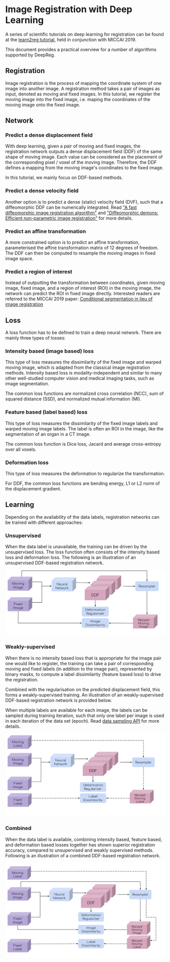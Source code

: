 # Image Registration with Deep Learning

A series of scientific tutorials on deep learning for registration can be found at the
[learn2reg tutorial](https://learn2reg.github.io/), held in conjunction with
MICCAI 2019.

This document provides a practical overview for a number of algorithms supported by
DeepReg.

## Registration

Image registration is the process of mapping the coordinate system of one image into
another image. A registration method takes a pair of images as input, denoted as moving
and fixed images. In this tutorial, we register the moving image into the fixed image,
i.e. maping the coordinates of the moving image onto the fixed image.

<!---
@Yunguan
We could provide some clinical applications of registration.

Personally, this page is for people do not understand the registration,
or people who do not know our work very well.
Sampling options are too advanced and maybe not related.

They can be simply a random pair of images from all the training images
available. They may however require more advanced sampling. For instance, when multiple
subjects each having multiple available images, please see more sampling options in
[Training data sampling options](tutorial_sampling.md).
-->

## Network

### Predict a dense displacement field

With deep learning, given a pair of moving and fixed images, the registration network
outputs a dense displacement field (DDF) of the same shape of moving image. Each value
can be considered as the placement of the corresponding pixel / voxel of the moving
image. Therefore, the DDF defines a mapping from the moving image's coordinates to the
fixed image.

In this tutorial, we mainly focus on DDF-based methods.

### Predict a dense velocity field

Another option is to predict a dense (static) velocity field (DVF), such that a
diffeomorphic DDF can be numerically integrated. Read
["A fast diffeomorphic image registration algorithm"](http://citeseerx.ist.psu.edu/viewdoc/download?doi=10.1.1.474.1033&rep=rep1&type=pdf)
and
["Diffeomorphic demons: Efficient non-parametric image registration"](http://www-sop.inria.fr/asclepios/Publications/Tom.Vercauteren/DiffeoDemons-NeuroImage08-Vercauteren.pdf)
for more details.

### Predict an affine transformation

A more constrained option is to predict an affine transformation, parameterised the
affine transformation matrix of 12 degrees of freedom. The DDF can then be computed to
resample the moving images in fixed image space.

### Predict a region of interest

Instead of outputting the transformation between coordinates, given moving image, fixed
image, and a region of interest (ROI) in the moving image, the network can predict the
ROI in fixed image directly. Interested readers are referred to the MICCAI 2019 paper:
[Conditional segmentation in lieu of image registration](https://arxiv.org/abs/1907.00438)

## Loss

A loss function has to be defined to train a deep neural network. There are mainly three
types of losses:

### Intensity based (image based) loss

This type of loss measures the dissimilarity of the fixed image and warped moving image,
which is adapted from the classical image registration methods. Intensity based loss is
modality-independent and similar to many other well-studied computer vision and medical
imaging tasks, such as image segmentation.

The common loss functions are normalized cross correlation (NCC), sum of squared
distance (SSD), and normalized mutual information (MI).

### Feature based (label based) loss

This type of loss measures the dissimilarity of the fixed image labels and warped moving
image labels. The label is often an ROI in the image, like the segmentation of an organ
in a CT image.

The common loss function is Dice loss, Jacard and average cross-entropy over all voxels.

### Deformation loss

This type of loss measures the deformation to regularize the transformation.

For DDF, the common loss functions are bending energy, L1 or L2 norm of the displacement
gradient.

## Learning

Depending on the availability of the data labels, registration networks can be trained
with different approaches:

### Unsupervised

When the data label is unavailable, the training can be driven by the unsupervised loss.
The loss function often consists of the intensity based loss and deformation loss. The
following is an illustration of an unsupervised DDF-based registration network.

![Unsupervised DDF-based registration network](../_images/registration-ddf-nn-unsupervised.svg ":size=600")

### Weakly-supervised

When there is no intensity based loss that is appropriate for the image pair one would
like to register, the training can take a pair of corresponding moving and fixed labels
(in addition to the image pair), represented by binary masks, to compute a label
dissimilarity (feature based loss) to drive the registration.

Combined with the regularisation on the predicted displacement field, this forms a
weakly-supervised training. An illustration of an weakly-supervised DDF-based
registration network is provided below.

When multiple labels are available for each image, the labels can be sampled during
training iteration, such that only one label per image is used in each iteration of the
data set (epoch). Read [data sampling API](tutorial_sampling.md) for more details.

![Weakly-supervised DDF-based registration network](../_images/registration-ddf-nn-weakly-supervised.svg ":size=600")

### Combined

When the data label is available, combining intensity based, feature based, and
deformation based losses together has shown superior registration accuracy, compared to
unsupervised and weakly supervised methods. Following is an illustration of a combined
DDF-based registration network.

![Combined DDF-based registration network](../_images/registration-ddf-nn-combined.svg ":size=600")
